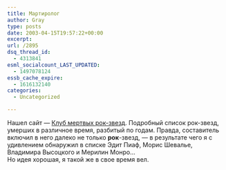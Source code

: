 ```yaml
---
title: Мартиролог
author: Gray
type: posts
date: 2003-04-15T19:57:22+00:00
excerpt:
url: /2895
dsq_thread_id:
  - 4313841
esml_socialcount_LAST_UPDATED:
  - 1497078124
essb_cache_expire:
  - 1616132140
categories:
  - Uncategorized

---
```








Нашел сайт &#8212; <a href="http://users.efortress.com/doc-rock/deadrock.html" target="_blank">Клуб мертвых рок-звезд</a>. Подробный список рок-звезд, умерших в различное время, разбитый по годам. Правда, составитель включил в него далеко не только **рок**-звезд, &#8212; в результате чего я с удивлением обнаружил в списке Эдит Пиаф, Морис Шевалье, Владимира Высоцкого и Мерилин Монро&#8230;  
Но идея хорошая, я такой же в свое время вел.